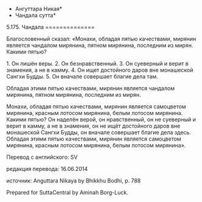 * Ангуттара Никая*
* Чандала сутта*

5\.175\. Чандала
\=\=\=\=\=\=\=\=\=\=\=\=\=\=

Благословенный сказал: «Монахи, обладая пятью качествами, мирянин является чандалом мирянина, пятном мирянина, последним из мирян\. Какими пятью?

1\. Он лишён веры\.
2\. Он безнравственный\.
3\. Он суеверный и верит в знамения, а не в камму\.
4\. Он ищет достойного даров вне монашеской Сангхи Будды\.
5\. Он вначале совершает благие дела там\.

Обладая этими пятью качествами, мирянин является чандалом мирянина, пятном мирянина, последним из мирян\.

Монахи, обладая пятью качествами, мирянин является самоцветом мирянина, красным лотосом мирянина, белым лотосом мирянина\. Какими пятью? Он наделён верой, он нравственный, он не суеверный и верит в камму, а не в знамения, он не ищёт достойного даров вне монашеской Сангхи Будды, он вначале совершает благие дела здесь\. Обладая этими пятью качествами, мирянин является самоцветом мирянина, красным лотосом мирянина, белым лотосом мирянина»\.

Перевод с английского: SV

редакция перевода: 16\.06\.2014

источник: Anguttara Nikaya by Bhikkhu Bodhi, p\. 788

Prepared for SuttaCentral by Aminah Borg\-Luck\.